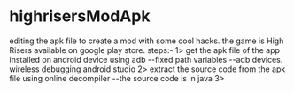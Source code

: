 # highrisersModApk
editing the apk file to create a mod with some cool hacks.
the game is High Risers available on google play store.
steps:-
1> get the apk file of the app installed on android device using adb
    --fixed path variables
    --adb devices. wireless debugging android studio
2> extract the source code from the apk file using online decompiler
    --the source code is in java
3> 
